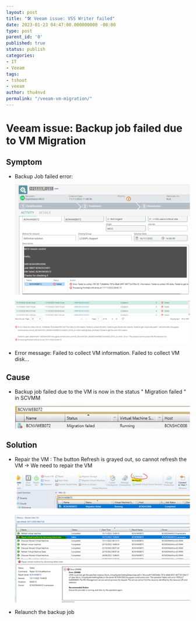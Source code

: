 ```yaml
---
layout: post
title: "🛠 Veeam issue: VSS Writer failed"
date: 2023-01-23 04:47:00.000000000 -08:00
type: post
parent_id: '0'
published: true
status: publish
categories:
- IT
- Veeam
tags:
- tshoot
- veeam
author: thu4nvd
permalink: "/veeam-vm-migration/"
---
```


# Veeam issue: Backup job failed due to VM Migration

## Symptom
* Backup Job failed error:  
  
   ![Alt text](../assets/2024/vm-mig1.png)

   ![Alt text](../assets/2024/vm-mig2.png)

* Error message: Failed to collect VM information. Failed to collect VM disk...


## Cause

* Backup job failed due to the VM is now in the status " Migration failed " in SCVMM  

   ![Alt text](../assets/2024/vm-mig3.png)

## Solution
* Repair the VM : The button Refresh is grayed out, so cannot refresh the VM -> We need to repair the VM  

  ![Alt text](../assets/2024/vm-mig4.png)

  ![Alt text](../assets/2024/vm-mig5.png)

* Relaunch the backup job  
